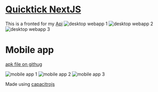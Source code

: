 # [Quicktick NextJS](https://quicktick-next.vercel.app/)

This is a fronted for my [Api](https://github.com/osmak1234/quicktick-api)
<img alt="desktop webapp 1" src="https://github.com/osmak1234/Quicktick-next/blob/main/Pasted%20image.png" />
<img alt="desktop webapp 2" src="https://github.com/osmak1234/Quicktick-next/blob/main/Pasted%20image%201.png" />
<img alt="desktop webapp 3" src="https://github.com/osmak1234/Quicktick-next/blob/main/Pasted%20image%202.png" />


# Mobile app 
[apk file on githug](https://github.com/osmak1234/Quicktick-next/blob/main/app-debug.apk)

<img alt="mobile app 1" src="https://github.com/osmak1234/Quicktick-next/blob/main/Screenshot_2023-09-29-10-54-59-753_quickticknext.vercal.app.jpg" />
<img alt="mobile app 2" src="https://github.com/osmak1234/Quicktick-next/blob/main/Screenshot_2023-09-29-10-55-07-239_quickticknext.vercal.app.jpg" />
<img alt="mobile app 3" src="https://github.com/osmak1234/Quicktick-next/blob/main/Screenshot_2023-09-29-10-54-38-704_com.miui.home.jpg" />


Made using [capacitrojs](https://capacitorjs.com/)

